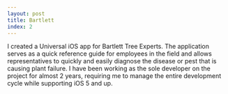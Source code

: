 ```yaml
---
layout: post
title: Bartlett
index: 2
---
```


I created a Universal iOS app for Bartlett Tree Experts. The application
serves as a quick reference guide for employees in the field and allows
representatives to quickly and easily diagnose the disease or pest that
is causing plant failure. I have been working as the sole developer on the
project for almost 2 years, requiring me to manage the entire
development cycle while supporting iOS 5 and up.

